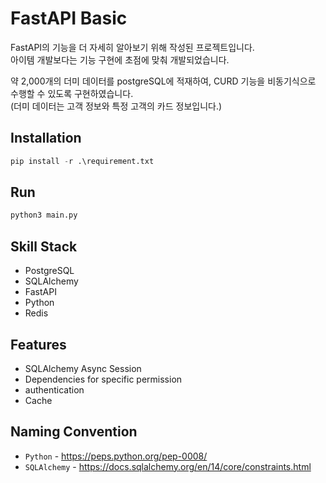 # FastAPI Basic
FastAPI의 기능을 더 자세히 알아보기 위해 작성된 프로젝트입니다.    
아이템 개발보다는 기능 구현에 초점에 맞춰 개발되었습니다.

약 2,000개의 더미 데이터를 postgreSQL에 적재하여,
CURD 기능을 비동기식으로 수행할 수 있도록 구현하였습니다.   
(더미 데이터는 고객 정보와 특정 고객의 카드 정보입니다.)


## Installation
```python
pip install -r .\requirement.txt
```


## Run
```python
python3 main.py
```

## Skill Stack
* PostgreSQL
* SQLAlchemy
* FastAPI
* Python
* Redis


## Features
* SQLAlchemy Async Session
* Dependencies for specific permission
* authentication
* Cache


## Naming Convention
* `Python` - https://peps.python.org/pep-0008/
* `SQLAlchemy` - https://docs.sqlalchemy.org/en/14/core/constraints.html
